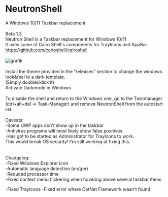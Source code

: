 # NeutronShell
A Windows 10/11 Taskbar replacement<br>
<br>
Beta 1.3<br>
Neutron Shell is a Taskbar replacement for Windows 10/11<br>
It uses some of Cairo Shell's components for TrayIcons and AppBar.<br>
https://github.com/cairoshell/cairoshell<br>
<br>
![grafik](https://github.com/decipher2k/NeutronShell/assets/18600621/0e4c5011-a4fe-4988-be3a-3593de908cf7)
<br>
<br>
Install the theme provided in the "releases" section to change the windows look&feel to a dark template.<br>
(Simply doublecklick it)<br>
Activate Darkmode in Windows<br>
<br>
To disable the shell and return to the Windows one, go to the Taskmanager (ctrl+alt+del -> Task-Manager) and remove NeutronShell from the autostart list.<br>
<br>
Caveats:<br>
-Some UWP apps don't show up in the taskbar<br>
-Antivirus programs will most likely show false positives.<br>
-Has got to be started as Administrator for TrayIcons to work.<br>
 This would break OS security! I'm still working at fixing this.<br>
<br><br>
Changelog:<br>
-Fixed Windows Explorer icon<br>
-Automatic language detection (en/ger)<br>
-Reduced processor time<br>
-Fixed context menu flickering when hovering above several taskbar items

-Fixed TrayIcons
-Fixed error where DotNet Framework wasn't found
